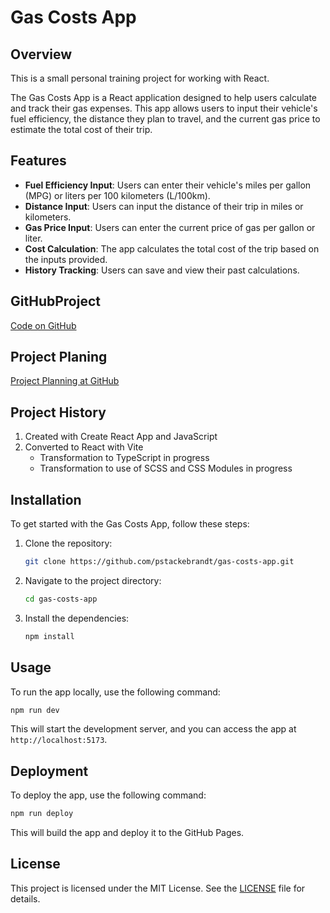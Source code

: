 # Gas Costs App

## Overview

This is a small personal training project for working with React.

The Gas Costs App is a React application designed to help users calculate and track their gas expenses. This app allows users to input their vehicle's fuel efficiency, the distance they plan to travel, and the current gas price to estimate the total cost of their trip.

## Features

- **Fuel Efficiency Input**: Users can enter their vehicle's miles per gallon (MPG) or liters per 100 kilometers (L/100km).
- **Distance Input**: Users can input the distance of their trip in miles or kilometers.
- **Gas Price Input**: Users can enter the current price of gas per gallon or liter.
- **Cost Calculation**: The app calculates the total cost of the trip based on the inputs provided.
- **History Tracking**: Users can save and view their past calculations.

## GitHubProject

[Code on GitHub](https://github.com/pstackebrandt/gas-costs-app)

## Project Planing

[Project Planning at GitHub](https://github.com/users/pstackebrandt/projects/4)

## Project History

1. Created with Create React App and JavaScript
2. Converted to React with Vite
   - Transformation to TypeScript in progress
   - Transformation to use of SCSS and CSS Modules in progress

## Installation

To get started with the Gas Costs App, follow these steps:

1. Clone the repository:

    ```bash
    git clone https://github.com/pstackebrandt/gas-costs-app.git
    ```

2. Navigate to the project directory:

    ```bash
    cd gas-costs-app
    ```

3. Install the dependencies:

    ```bash
    npm install
    ```

## Usage

To run the app locally, use the following command:

```bash
npm run dev
```

This will start the development server, and you can access the app at `http://localhost:5173`.

## Deployment

To deploy the app, use the following command:

```bash
npm run deploy
```

This will build the app and deploy it to the GitHub Pages.

## License

This project is licensed under the MIT License. See the [LICENSE](LICENSE) file for details.
